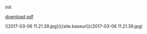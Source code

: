init

[download pdf](https://github.com/victoriamazo/victoriamazo.github.io/raw/master/1610.08613.pdf)

![2017-03-06 11.21.39.jpg]({{site.baseurl}}/2017-03-06 11.21.39.jpg)

